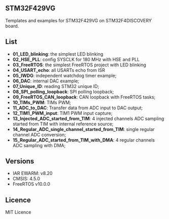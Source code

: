 ## STM32F429VG

Templates and examples for STM32F429VG on STM32F4DISCOVERY board.

## List
  - **01_LED_blinking**: the simplest LED blinking
  - **02_HSE_PLL**: config SYSCLK for 180 MHz with HSE and PLL
  - **03_FreeRTOS**: the simplest FreeRTOS project with LED blinking
  - **04_USART_echo**: all USARTs echo from ISR
  - **05_IWDG**: independent watchdog timer example;
  - **06_DAC**: internal DAC example;
  - **07_Unique_ID**: reading STM32 unique ID;
  - **08_SPI_polling_loopback**: SPI polling loopback;
  - **09_FreeRTOS_CAN_loopback**: CAN loopback with FreeRTOS tasks;
  - **10_TIMs_PWM**: TIMs PWM;
  - **11_ADC_to_DAC**: Transfer data from ADC input to DAC output;
  - **12_TIM1_PWM_input**: TIM1 PWM input capture;
  - **13_Injected_ADC_started_from_TIM**: 4 injected channels ADC sampling
  started from TIM with internal reference source;
  - **14_Regular_ADC_single_channel_started_from_TIM**: single regular channel
  ADC conversion;
  - **15_Regular_ADC_started_from_TIM_with_DMA**: 4 regular channels ADC
  sampling with DMA;


## Versions
  - IAR EWARM: v8.20
  - CMSIS: 4.5.0
  - FreeRTOS v10.0.0

## Licence
MIT Licence

